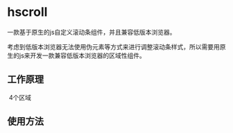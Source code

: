 ﻿# hscroll
一款基于原生的js自定义滚动条组件，并且兼容低版本浏览器。

考虑到低版本浏览器无法使用伪元素等方式来进行调整滚动条样式，所以需要用原生的js来开发一款兼容低版本浏览器的区域性组件。

## 工作原理
  
  4个区域

## 使用方法
